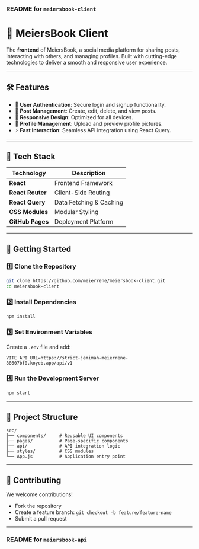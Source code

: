 ### **README for `meiersbook-client`**

# 🌟 **MeiersBook Client**

The **frontend** of MeiersBook, a social media platform for sharing posts, interacting with others, and managing profiles. Built with cutting-edge technologies to deliver a smooth and responsive user experience.

---

## 🛠️ **Features**

- 🔑 **User Authentication**: Secure login and signup functionality.
- 📝 **Post Management**: Create, edit, delete, and view posts.
- 🌟 **Responsive Design**: Optimized for all devices.
- 📸 **Profile Management**: Upload and preview profile pictures.
- ⚡ **Fast Interaction**: Seamless API integration using React Query.

---

## 🧪 **Tech Stack**

| **Technology**   | **Description**         |
| ---------------- | ----------------------- |
| **React**        | Frontend Framework      |
| **React Router** | Client-Side Routing     |
| **React Query**  | Data Fetching & Caching |
| **CSS Modules**  | Modular Styling         |
| **GitHub Pages** | Deployment Platform     |

---

## 🚀 **Getting Started**

### **1️⃣ Clone the Repository**

```bash
git clone https://github.com/meierrene/meiersbook-client.git
cd meiersbook-client
```

### **2️⃣ Install Dependencies**

```bash
npm install
```

### **3️⃣ Set Environment Variables**

Create a `.env` file and add:

```env
VITE_API_URL=https://strict-jemimah-meierrene-88607bf0.koyeb.app/api/v1
```

### **4️⃣ Run the Development Server**

```bash
npm start
```

---

## 📁 **Project Structure**

```plaintext
src/
├── components/     # Reusable UI components
├── pages/          # Page-specific components
├── api/            # API integration logic
├── styles/         # CSS modules
└── App.js          # Application entry point
```

---

## 🧥 **Contributing**

We welcome contributions!

- Fork the repository
- Create a feature branch: `git checkout -b feature/feature-name`
- Submit a pull request

---

### **README for `meiersbook-api`**
